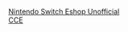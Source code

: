 <a href="https://jon-guiriba01.github.io/privacy-policy.github.io/nintendo-switch-eshop-unofficial">Nintendo Switch Eshop Unofficial</a>
<br> 
<a href="https://jon-guiriba01.github.io/privacy-policy.github.io/cce">CCE</a>
